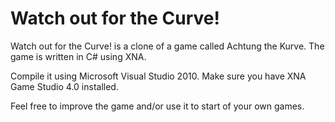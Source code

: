 Watch out for the Curve!
========================

Watch out for the Curve! is a clone of a game called Achtung the Kurve.
The game is written in C# using XNA.

Compile it using Microsoft Visual Studio 2010. Make sure you have XNA Game Studio 4.0 installed.

Feel free to improve the game and/or use it to start of your own games.